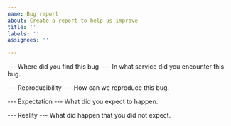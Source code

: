 ```yaml
---
name: Bug report
about: Create a report to help us improve
title: ''
labels: ''
assignees: ''

---
```


--- Where did you find this bug----
In what service did you encounter this bug.

--- Reproducibility ---
How can we reproduce this bug.

--- Expectation ---
What did you expect to happen.

--- Reality ---
What did happen that you did not expect.
